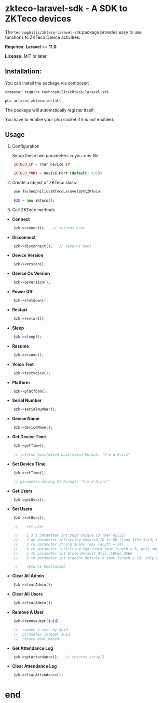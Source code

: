 # zkteco-laravel-sdk - A SDK to ZKTeco devices #

The `technophilic/zkteco-laravel-sdk` package provides easy to use functions to ZKTeco Device activities.

__Requires:__  **Laravel** >= **11.0**

__License:__ MIT or later

## Installation:
You can install the package via composer:

``` bash
composer require technophilic/zkteco-laravel-sdk
```

``` bash
php artisan zkteco:install
```
The package will automatically register itself.

You have to enable your php socket if it is not enabled. 


## Usage

1. Configuration

    Setup these two parameters in you .env file

```php
    ZKTECO_IP = Your Device IP

    ZKTECO_PORT = Device Port (default: 4370)
```
2. Create a object of ZKTeco class.

    
```php
    use Technophilic\ZKTecoLaravelSDK\ZKTeco;
  
    $zk = new ZKTeco();
```

3. Call ZKTeco methods

* __Connect__ 
```php
    $zk->connect();   // returns bool
```

* __Disconnect__ 
```php
    $zk->disconnect();   // returns bool
```

* __Device Version__ 
```php
    $zk->version(); 
```


* __Device Os Version__ 
```php
    $zk->osVersion(); 
```

* __Power Off__ 
```php
    $zk->shutdown(); 
```

* __Restart__ 
```php
    $zk->restart(); 
```

* __Sleep__ 
```php
    $zk->sleep(); 
```

* __Resume__ 
```php
    $zk->resume(); 
```

* __Voice Test__ 
```php
    $zk->testVoice(); 
```

* __Platform__ 
```php
    $zk->platform(); 
```

* __Serial Number__ 
```php
    $zk->serialNumber(); 
```

* __Device Name__ 
```php
    $zk->deviceName(); 
```

* __Get Device Time__ 
```php
    $zk->getTime(); 
    
    // returns bool/mixed bool|mixed Format: "Y-m-d H:i:s"
```

* __Set Device Time__ 
```php
    $zk->setTime(); 

    // parameter string $t Format: "Y-m-d H:i:s"
```

* __Get Users__ 
```php
    $zk->getUser(); 
```

* __Set Users__ 
```php
    $zk->setUser(); 

    //    set user

    //    1 s't parameter int $uid Unique ID (max 65535)
    //    2 nd parameter int|string $userid ID in DB (same like $uid, max length = 9, only numbers - depends device setting)
    //    3 rd parameter string $name (max length = 24)
    //    4 th parameter int|string $password (max length = 8, only numbers - depends device setting)
    //    5 th parameter int $role Default Util::LEVEL_USER
    //    6 th parameter int $cardno Default 0 (max length = 10, only numbers

    //    returns bool|mixed
```

* __Clear All Admin__ 
```php
    $zk->clearAdmin(); 
```

* __Clear All Users__ 
```php
    $zk->clearAdmin(); 
```

* __Remove A User__ 
```php
    $zk->removeUser($uid); 

    //  remove a user by $uid
    //  parameter integer $uid
    //  return bool|mixed

```

* __Get Attendance Log__ 
```php
    $zk->getAttendance();   // returns array[]
```

* __Clear Attendance Log__ 
```php
    $zk->clearAttendance(); 
```

# end
